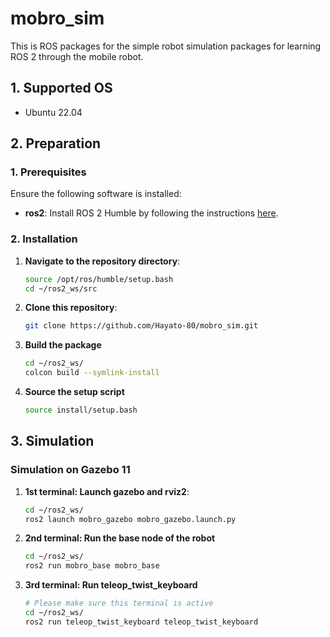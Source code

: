 # mobro_sim
This is ROS packages for the simple robot simulation packages for learning ROS 2 through the mobile robot.

## 1. Supported OS
- Ubuntu 22.04

## 2. Preparation
### 1. Prerequisites
Ensure the following software is installed:

- **ros2**: Install ROS 2 Humble by following the instructions [here](https://docs.ros.org/en/humble/Installation/Ubuntu-Install-Debians.html).

### 2. Installation
1. **Navigate to the repository directory**:
   ```bash
   source /opt/ros/humble/setup.bash
   cd ~/ros2_ws/src
   ```
2. **Clone this repository**:
   ```bash
   git clone https://github.com/Hayato-80/mobro_sim.git
   ```
3. **Build the package**
   ```bash
   cd ~/ros2_ws/
   colcon build --symlink-install
   ```   
4. **Source the setup script**
   ```bash
   source install/setup.bash
   ```
## 3. Simulation 
### Simulation on Gazebo 11
1. **1st terminal: Launch gazebo and rviz2**:
   ```bash
   cd ~/ros2_ws/
   ros2 launch mobro_gazebo mobro_gazebo.launch.py
   ```
2. **2nd terminal: Run the base node of the robot**
   ```bash
   cd ~/ros2_ws/
   ros2 run mobro_base mobro_base
   ```   
3. **3rd terminal: Run teleop_twist_keyboard**
   ```bash
   # Please make sure this terminal is active
   cd ~/ros2_ws/
   ros2 run teleop_twist_keyboard teleop_twist_keyboard
   ```
